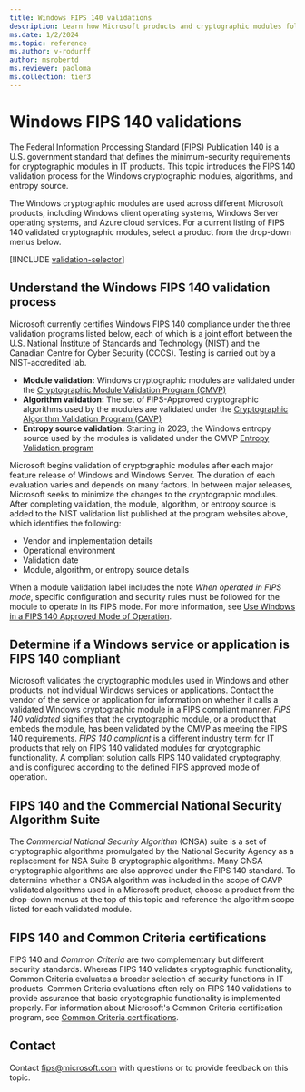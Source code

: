 ```yaml
---
title: Windows FIPS 140 validations
description: Learn how Microsoft products and cryptographic modules follow the U.S. Federal government standard FIPS 140.
ms.date: 1/2/2024
ms.topic: reference
ms.author: v-rodurff
author: msrobertd
ms.reviewer: paoloma
ms.collection: tier3
---
```


# Windows FIPS 140 validations

The Federal Information Processing Standard (FIPS) Publication 140 is a U.S. government standard that defines the minimum-security requirements for cryptographic modules in IT products. This topic introduces the FIPS 140 validation process for the Windows cryptographic modules, algorithms, and entropy source.

The Windows cryptographic modules are used across different Microsoft products, including Windows client operating systems, Windows Server operating systems, and Azure cloud services. For a current listing of FIPS 140 validated cryptographic modules, select a product from the drop-down menus below.

[!INCLUDE [validation-selector](./includes/validation-selector.md)]

## Understand the Windows FIPS 140 validation process

Microsoft currently certifies Windows FIPS 140 compliance under the three validation programs listed below, each of which is a joint effort between the U.S. National Institute of Standards and Technology (NIST) and the Canadian Centre for Cyber Security (CCCS). Testing is carried out by a NIST-accredited lab.

- **Module validation:** Windows cryptographic modules are validated under the [Cryptographic Module Validation Program (CMVP)](https://csrc.nist.gov/Projects/cryptographic-module-validation-program)
- **Algorithm validation:** The set of FIPS-Approved cryptographic algorithms used by the modules are validated under the [Cryptographic Algorithm Validation Program (CAVP)](https://csrc.nist.gov/Projects/cryptographic-algorithm-validation-program)
- **Entropy source validation:** Starting in 2023, the Windows entropy source used by the modules is validated under the CMVP [Entropy Validation program](https://csrc.nist.gov/projects/cryptographic-module-validation-program/entropy-validations)

Microsoft begins validation of cryptographic modules after each major feature release of Windows and Windows Server. The duration of each evaluation varies and depends on many factors. In between major releases, Microsoft seeks to minimize the changes to the cryptographic modules. After completing validation, the module, algorithm, or entropy source is added to the NIST validation list published at the program websites above, which identifies the following:

- Vendor and implementation details
- Operational environment
- Validation date
- Module, algorithm, or entropy source details

When a module validation label includes the note *When operated in FIPS mode*, specific configuration and security rules must be followed for the module to operate in its FIPS mode. For more information, see [Use Windows in a FIPS 140 Approved Mode of Operation](use-windows-in-fips-approved-mode.md).

## Determine if a Windows service or application is FIPS 140 compliant

Microsoft validates the cryptographic modules used in Windows and other products, not individual Windows services or applications. Contact the vendor of the service or application for information on whether it calls a validated Windows cryptographic module in a FIPS compliant manner. *FIPS 140 validated* signifies that the cryptographic module, or a product that embeds the module, has been validated by the CMVP as meeting the FIPS 140 requirements. *FIPS 140 compliant* is a different industry term for IT products that rely on FIPS 140 validated modules for cryptographic functionality. A compliant solution calls FIPS 140 validated cryptography, and is configured according to the defined FIPS approved mode of operation.

## FIPS 140 and the Commercial National Security Algorithm Suite

The *Commercial National Security Algorithm* (CNSA) suite is a set of cryptographic algorithms promulgated by the National Security Agency as a replacement for NSA Suite B cryptographic algorithms. Many CNSA cryptographic algorithms are also approved under the FIPS 140 standard. To determine whether a CNSA algorithm was included in the scope of CAVP validated algorithms used in a Microsoft product, choose a product from the drop-down menus at the top of this topic and reference the algorithm scope listed for each validated module.

## FIPS 140 and Common Criteria certifications

FIPS 140 and *Common Criteria* are two complementary but different security standards. Whereas FIPS 140 validates cryptographic functionality, Common Criteria evaluates a broader selection of security functions in IT products. Common Criteria evaluations often rely on FIPS 140 validations to provide assurance that basic cryptographic functionality is implemented properly. For information about Microsoft's Common Criteria certification program, see [Common Criteria certifications](windows-platform-common-criteria.md).

## Contact

Contact [fips@microsoft.com](mailto:fips@microsoft.com) with questions or to provide feedback on this topic.
